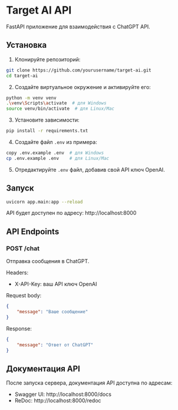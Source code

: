 # Target AI API

FastAPI приложение для взаимодействия с ChatGPT API.

## Установка

1. Клонируйте репозиторий:
```bash
git clone https://github.com/yourusername/target-ai.git
cd target-ai
```

2. Создайте виртуальное окружение и активируйте его:
```bash
python -m venv venv
.\venv\Scripts\activate  # для Windows
source venv/bin/activate  # для Linux/Mac
```

3. Установите зависимости:
```bash
pip install -r requirements.txt
```

4. Создайте файл `.env` из примера:
```bash
copy .env.example .env  # для Windows
cp .env.example .env    # для Linux/Mac
```

5. Отредактируйте `.env` файл, добавив свой API ключ OpenAI.

## Запуск

```bash
uvicorn app.main:app --reload
```

API будет доступен по адресу: http://localhost:8000

## API Endpoints

### POST /chat

Отправка сообщения в ChatGPT.

Headers:
- X-API-Key: ваш API ключ OpenAI

Request body:
```json
{
    "message": "Ваше сообщение"
}
```

Response:
```json
{
    "message": "Ответ от ChatGPT"
}
```

## Документация API

После запуска сервера, документация API доступна по адресам:
- Swagger UI: http://localhost:8000/docs
- ReDoc: http://localhost:8000/redoc
